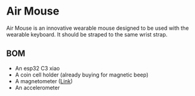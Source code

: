 # Air Mouse

Air Mouse is an innovative wearable mouse designed to be used with the wearable keyboard. It should be straped to the same wrist strap.

## BOM
- An esp32 C3 xiao
- A coin cell holder (already buying for magnetic beep)
- A magnetometer ([Link](https://a.co/d/dV07XFR))
- An accelerometer